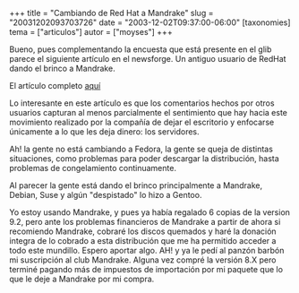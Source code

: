 +++
title = "Cambiando de Red Hat a Mandrake"
slug = "20031202093703726"
date = "2003-12-02T09:37:00-06:00"
[taxonomies]
tema = ["articulos"]
autor = ["moyses"]
+++

Bueno, pues complementando la encuesta que está presente en el glib
parece el siguiente artículo en el newsforge. Un antiguo usuario de
RedHat dando el brinco a Mandrake.

El artículo completo
[aquí](http://www.newsforge.com/os/03/12/01/1230221.shtml?tid=2&tid=82&tid=94)

<!-- more -->
Lo interesante en este artículo es que los comentarios hechos por otros
usuarios capturan al menos parcialmente el sentimiento que hay hacia
este movimiento realizado por la compañía de dejar el escritorio y
enfocarse únicamente a lo que les deja dinero: los servidores.

Ah! la gente no está cambiando a Fedora, la gente se queja de distintas
situaciones, como problemas para poder descargar la distribución, hasta
problemas de congelamiento continuamente.

Al parecer la gente está dando el brinco principalmente a Mandrake,
Debian, Suse y algún "despistado" lo hizo a Gentoo.

Yo estoy usando Mandrake, y pues ya había regalado 6 copias de la
version 9.2, pero ante los problemas financieros de Mandrake a partir de
ahora si recomiendo Mandrake, cobraré los discos quemados y haré la
donación integra de lo cobrado a esta distribución que me ha permitido
acceder a todo este mundillo. Espero aportar algo. AH! y ya le pedí al
panzón barbón mi suscripción al club Mandrake. Alguna vez compré la
versión 8.X pero terminé pagando más de impuestos de importación por mi
paquete que lo que le deje a Mandrake por mi compra.

